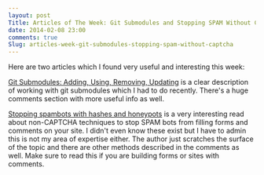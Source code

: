 ```yaml
---
layout: post
Title: Articles of The Week: Git Submodules and Stopping SPAM Without CAPTCHA
date: 2014-02-08 23:00
comments: true
Slug: articles-week-git-submodules-stopping-spam-without-captcha
---
```


Here are two articles which I found very useful and interesting this week:


[Git Submodules: Adding, Using, Removing, Updating](http://chrisjean.com/2009/04/20/git-submodules-adding-using-removing-and-updating/)
is a clear description of working with git submodules which I had to do recently.
There's a huge comments section with more useful info as well. 


[Stopping spambots with hashes and honeypots](http://nedbatchelder.com/text/stopbots.html)
is a very interesting read about non-CAPTCHA techniques to stop SPAM bots from filling forms
and comments on your site. I didn't even know these exist but I have to admin this is not my
area of expertise either. The author just scratches the surface of the topic and there are other
methods described in the comments as well. Make sure to read this if you are building forms
or sites with comments.





